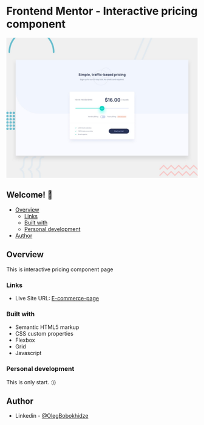 # Frontend Mentor - Interactive pricing component

![Design preview for the Interactive pricing component coding challenge](./design/desktop-preview.jpg)

## Welcome! 👋

- [Overview](#overview)
  - [Links](#links)
  - [Built with](#built-with)
  - [Personal development](#personal-development)
- [Author](#author)

## Overview

This is interactive pricing component page

### Links

- Live Site URL: [E-commerce-page](https://olegbobokhidze.github.io/E-commerce-page/)


### Built with

- Semantic HTML5 markup
- CSS custom properties
- Flexbox
- Grid
- Javascript


### Personal development

This is only start. :))

## Author

- Linkedin - [@OlegBobokhidze](https://www.linkedin.com/in/oleg-bobokhidze-083656241)


